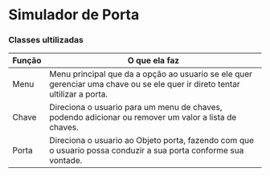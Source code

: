 # Simulador de Porta

### Classes ultilizadas 

Função | O que ela faz
-------|------------
Menu   | Menu principal que da a opção ao usuario se ele quer gerenciar uma chave ou se ele quer ir direto tentar ultilizar a porta.
Chave  | Direciona o usuario para um menu de chaves, podendo adicionar ou remover um valor a lista de chaves.
Porta  | Direciona o usuario ao Objeto porta, fazendo com que o usuario possa conduzir a sua porta conforme sua vontade.

